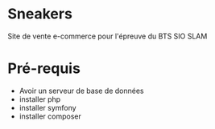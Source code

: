 # Sneakers
Site de vente e-commerce pour l'épreuve du BTS SIO SLAM
# Pré-requis
- Avoir un serveur de base de données
- installer php
- installer symfony
- installer composer

